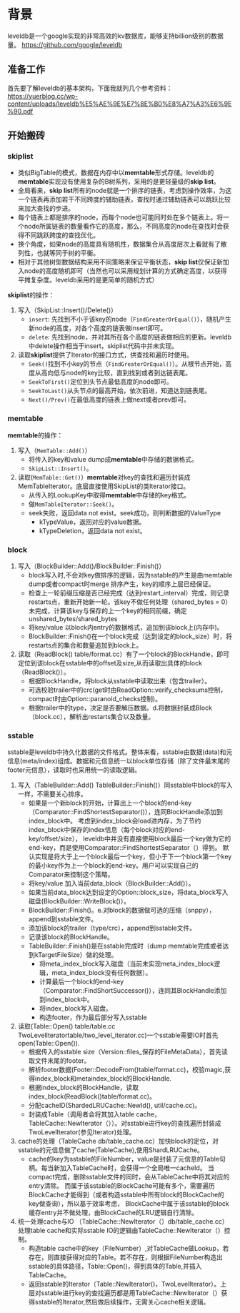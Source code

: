 # 背景
leveldb是一个google实现的非常高效的kv数据库，能够支持billion级别的数据量。
https://github.com/google/leveldb

## 准备工作
首先要了解leveldb的基本架构，下面我就列几个参考资料：
https://yuerblog.cc/wp-content/uploads/leveldb%E5%AE%9E%E7%8E%B0%E8%A7%A3%E6%9E%90.pdf

## 开始搬砖
### skiplist
+ 类似BigTable的模式，数据在内存中以**memtable**形式存储。leveldb的**memtable**实现没有使用复杂的B树系列，采用的是更轻量级的**skip list**。
+ 全局看来，**skip list**所有的node就是一个排序的链表，考虑到操作效率，为这一个链表再添加若干不同跨度的辅助链表，查找时通过辅助链表可以跳跃比较来加大查找的步进。
+ 每个链表上都是排序的node，而每个node也可能同时处在多个链表上。将一个node所属链表的数量看作它的高度，那么，不同高度的node在查找时会获得不同跳跃跨度的查找优化。
+ 换个角度，如果node的高度具有随机性，数据集合从高度层次上看就有了散列性，也就等同于树的平衡。
+ 相对于其他树型数据结构采用不同策略来保证平衡状态，**skip list**仅保证新加入node的高度随机即可（当然也可以采用规划计算的方式确定高度，以获得平摊复杂度。leveldb采用的是更简单的随机方式）

**skiplist**的操作：
1. 写入（SkipList::Insert()/Delete()）
    + `insert`: 先找到不小于该key的node（`FindGreaterOrEqual()`），随机产生新node的高度，对各个高度的链表做insert即可。
    + `delete`: 先找到node，并对其所在各个高度的链表做相应的更新。leveldb中delete操作相当于insert，skiplist代码中并未实现。
2. 读取**skiplist**提供了Iterator的接口方式，供查找和遍历时使用。
    + `Seek()`找到不小key的节点（`FindGreaterOrEqual()`）。从根节点开始，高度从高向低与node的key比较，直到找到或者到达链表尾。
    + `SeekToFirst()`定位到头节点最低高度的node即可。
    + `SeekToLast()`从头节点的最高开始，依次前进，知道达到链表尾。
    + `Next()/Prev()`在最低高度的链表上做next或者prev即可。
    
### memtable
**memtable**的操作：
1. 写入（`MemTable::Add()`）
    + 将传入的key和value dump成**memtable**中存储的数据格式。
    + `SkipList::Insert()`。
2. 读取(`MemTable::Get()`）**memtable**对key的查找和遍历封装成MemTableIterator。底层直接使用SkipList的类Iterator接口。
    + 从传入的LookupKey中取得**memtable**中存储的key格式。
    + 做`MemTableIterator::Seek()`。
    + seek失败，返回data not exist。seek成功，则判断数据的ValueType
        + kTypeValue，返回对应的value数据。
        + kTypeDeletion，返回data not exist。

### block
1. 写入（BlockBuilder::Add()/BlockBuilder::Finish()）
    + block写入时,不会对key做排序的逻辑，因为sstable的产生是由memtable dump或者compact时merge 排序产生，key的顺序上层已经保证。
    + 检查上一轮前缀压缩是否已经完成（达到restart_interval）完成，则记录restarts点，重新开始新一轮。该key不做任何处理（shared_bytes = 0）未完成，计算该key与保存的上一个key的相同前缀，确定unshared_bytes/shared_bytes
    + 将key/value 以block内entry的数据格式，追加到该block上(内存中)。
    + BlockBuilder::Finish()在一个block完成（达到设定的block_size）时，将restarts点的集合和数量追加到block上。
2. 读取（ReadBlock() table/format.cc）有了一个block的BlockHandle，即可定位到该block在sstable中的offset及size,从而读取出具体的block（ReadBlock()）。
    + 根据BlockHandle，将block从sstable中读取出来（包含trailer）。
    + 可选校验trailer中的crc(get时由ReadOption::verify_checksums控制，compact时由Option::paranoid_checks控制)。
    + 根据trailer中的type，决定是否要解压数据。d.将数据封装成Block（block.cc），解析出restarts集合以及数量。
    
    
### sstable
sstable是leveldb中持久化数据的文件格式。整体来看，sstable由数据(data)和元信息(meta/index)组成。数据和元信息统一以block单位存储（除了文件最末尾的footer元信息），读取时也采用统一的读取逻辑。


1. 写入（TableBuilder::Add() TableBuilder::Finish()）同sstable中block的写入一样，不需要关心排序。
    + 如果是一个新block的开始，计算出上一个block的end-key（Comparator::FindShortestSeparator()），连同BlockHandle添加到index_block中。
    考虑到index_block会load进内存，为了节约index_block中保存的index信息（每个block对应的end-key/offset/size），
    leveldb中并没有直接使用block最后一个key做为它的end-key，而是使用Comparator::FindShortestSeparator（）得到。
    默认实现是将大于上一个block最后一个key，但小于下一个block第一个key的最小key作为上一个block的end-key。用户可以实现自己的Comparator来控制这个策略。
    + 将key/value 加入当前data_block（BlockBuilder::Add()）。
    + 如果当前data_block达到设定的Option::block_size，将data_block写入磁盘(BlockBuilder::WriteBlock()）。
    + BlockBuilder::Finish()。e.对block的数据做可选的压缩（snppy），append到sstable文件。
    + 添加该block的trailer（type/crc），append到sstable文件。
    + 记录该block的BlockHandle。
    + TableBuilder::Finish()是在sstable完成时（dump memtable完成或者达到kTargetFileSize）做的处理。
        + 将meta_index_block写入磁盘（当前未实现meta_index_block逻辑，meta_index_block没有任何数据）。
        + 计算最后一个block的end-key（Comparator::FindShortSuccessor()），连同其BlockHandle添加到index_block中。
        + 将index_block写入磁盘。
        + 构造footer，作为最后部分写入sstable
2. 读取(Table::Open() table/table.cc TwoLevelIteratortable/two_level_iterator.cc)一个sstable需要IO时首先open(Table::Open()).
    + 根据传入的sstable size（Version::files_保存的FileMetaData），首先读取文件末尾的footer。
    + 解析footer数据(Footer::DecodeFrom()table/format.cc)，校验magic,获得index_block和metaindex_block的BlockHandle.
    + 根据index_block的BlockHandle，读取index_block(ReadBlock()table/format.cc)。
    + 分配cacheID(ShardedLRUCache::NewId(), util/cache.cc)。
    + 封装成Table（调用者会将其加入table cache，TableCache::NewIterator（））。对sstable进行key的查找遍历封装成TwoLevelIterator(参见Iterator)处理。
3. cache的处理（TableCache db/table_cache.cc）加快block的定位，对sstable的元信息做了cache(TableCache),使用ShardLRUCache。
    + cache的key为sstable的FileNumber，value是封装了元信息的Table句柄。每当新加入TableCache时，会获得一个全局唯一cacheId。
    当compact完成，删除sstable文件的同时，会从TableCache中将其对应的entry清除。
    而属于该sstable的BlockCache可能有多个，需要遍历BlockCache才能得到（或者构造sstable中所有block的BlockCache的key做查询），所以基于效率考虑，
    BlockCache中属于该sstable的block缓存entry并不做处理，由BlockCache的LRU逻辑自行清除。
4. 统一处理cache与IO （TableCache::NewIterator（）db/table_cache.cc）处理table cache和实际sstable IO的逻辑由TableCache::NewIterator（）控制。
    + 构造table cache中的key（FileNumber）,对TableCache做Lookup，若存在，则直接获得对应的Table。若不存在，则根据FileNumber构造出sstable的具体路径，Table::Open()，得到具体的Table,并插入TableCache。
    + 返回sstable的Iterator（Table::NewIterator()，TwoLevelIterator）。上层对sstable进行key的查找遍历都是用TableCache::NewIterator（）获得sstable的Iterator,然后做后续操作，无需关心cache相关逻辑。